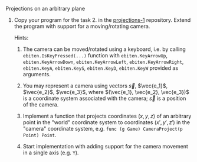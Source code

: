 Projections on an arbitrary plane

1. Copy your program for the task 2. in the [projections-1](https://github.com/prog-1/projections-1) repository. Extend the program with support for a moving/rotating camera.

   Hints:

    1. The camera can be moved/rotated using a keyboard, i.e. by calling `ebiten.IsKeyPressed(...)` function with `ebiten.KeyArrowUp`, `ebiten.KeyArrowDown`, `ebiten.KeyArrowLeft`, `ebiten.KeyArrowRight`, `ebiten.KeyA`, `ebiten.KeyS`, `ebiten.KeyD`, `ebiten.KeyW` provided as arguments.
    
    2. You may represent a camera using vectors $\vec{s}$, $\vec{e_1}$, $\vec{e_2}$, $\vec{e_3}$, where $(\vec{e_1}, \vec{e_2}, \vec{e_3})$ is a coordinate system associated with the camera; $\vec{s}$ is a position of the camera.
    
    3. Implement a function that projects coordinates $(x, y, z)$ of an arbitrary point in the "world" coordinate system to coordinates $(x', y', z')$ in the "camera" coordinate system, e.g. `func (g Game) CameraProject(p Point) Point`.
    
    4. Start implementation with adding support for the camera movement in a single axis (e.g. `Y`).
